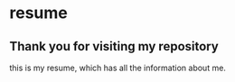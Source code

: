 # resume
## Thank you for visiting my repository
this is my resume, which has all the information about me.
